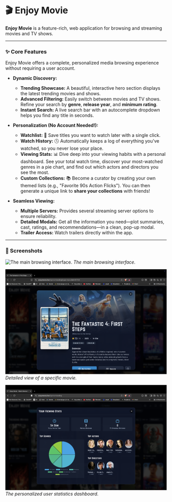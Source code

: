 # 🎬 Enjoy Movie

**Enjoy Movie** is a feature-rich, web application for browsing and streaming movies and TV shows.

---

### ✨ Core Features

Enjoy Movie offers a complete, personalized media browsing experience without requiring a user account.

* **Dynamic Discovery:**
    * **Trending Showcase:** A beautiful, interactive hero section displays the latest trending movies and shows.
    * **Advanced Filtering:** Easily switch between movies and TV shows. Refine your search by **genre**, **release year**, and **minimum rating**.
    * **Instant Search:** A live search bar with an autocomplete dropdown helps you find any title in seconds.

* **Personalization (No Account Needed!):**
    * **Watchlist:** 🔖 Save titles you want to watch later with a single click.
    * **Watch History:** 🕓 Automatically keeps a log of everything you've watched, so you never lose your place.
    * **Viewing Stats:** 📊 Dive deep into your viewing habits with a personal dashboard. See your total watch time, discover your most-watched genres in a pie chart, and find out which actors and directors you see the most.
    * **Custom Collections:** 📚 Become a curator by creating your own themed lists (e.g., "Favorite 90s Action Flicks"). You can then generate a unique link to **share your collections** with friends!

* **Seamless Viewing:**
    * **Multiple Servers:** Provides several streaming server options to ensure reliability.
    * **Detailed Modals:** Get all the information you need—plot summaries, cast, ratings, and recommendations—in a clean, pop-up modal.
    * **Trailer Access:** Watch trailers directly within the app.

---

### 📸 Screenshots

![The main browsing interface.](Screenshots/main-screen.png)
*The main browsing interface.*

![Detailed view of a specific movie.](Screenshots/movie-detail.png)
*Detailed view of a specific movie.*

![The personalized user statistics dashboard.](Screenshots/stats.png)
*The personalized user statistics dashboard.*
